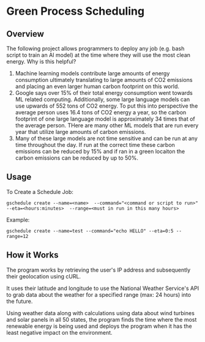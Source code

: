 # Green Process Scheduling

## Overview

The following project allows programmers to deploy any job (e.g. bash script to train an AI model) at the time where they will use the most clean energy.
Why is this helpful? 
1. Machine learning models contribute large amounts of energy consumption ultimately translating to large amounts of CO2 emissions and placing an even larger human carbon footprint on this world.
2. Google says over 15% of their total energy consumption went towards ML related computing. Additionally, some large language models can use upwards of 552 tons of CO2 energy. To put this into perspective the average person uses 16.4 tons of CO2 energy a year, so the carbon footprint of one large language model is approximately 34 times that of the average person. THere are many other ML models that are run every year that utilize large amounts of carbon emissions.
3. Many of these large models are not time sensitive and can be run at any time throughout the day. If run at the correct time these carbon emissions can be reduced by 15% and if ran in a green locaiton the carbon emissions can be reduced by up to 50%. 

## Usage

To Create a Schedule Job:

``gschedule create
      --name=<name> 
      --command="<command or script to run>" 
      --eta=<hours:minutes> 
      --range=<must in run in this many hours>``

Example:

``gschedule create --name=test --command="echo HELLO" --eta=0:5 --range=12``

## How it Works

The program works by retrieving the user's IP address and subsequently their geolocation using cURL. 

It uses their latitude and longitude to use the National Weather Service's API to grab data about the weather for a specified range (max: 24 hours) into the future. 

Using weather data along with calculations using data about wind turbines and solar panels in all 50 states, the program finds the time where the most renewable energy is being used and deploys the program when it has the least negative impact on the environment. 



